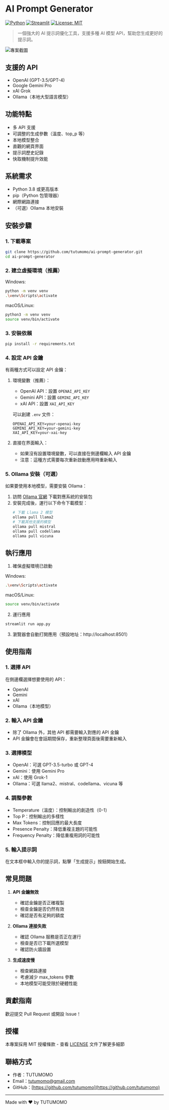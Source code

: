 # AI Prompt Generator

[![Python](https://img.shields.io/badge/python-3.8+-blue.svg)](https://www.python.org/downloads/)
[![Streamlit](https://img.shields.io/badge/streamlit-1.29.0-FF4B4B.svg)](https://streamlit.io)
[![License: MIT](https://img.shields.io/badge/License-MIT-yellow.svg)](https://opensource.org/licenses/MIT)

> 一個強大的 AI 提示詞優化工具，支援多種 AI 模型 API，幫助您生成更好的提示詞。

![專案截圖](screenshot.png)

## 支援的 API
- OpenAI (GPT-3.5/GPT-4)
- Google Gemini Pro
- xAI Grok
- Ollama（本地大型語言模型）

## 功能特點
- 多 API 支援
- 可調整的生成參數（溫度、top_p 等）
- 本地模型整合
- 直觀的網頁界面
- 提示詞歷史記錄
- 快取機制提升效能

## 系統需求
- Python 3.8 或更高版本
- pip（Python 包管理器）
- 網際網路連接
- （可選）Ollama 本地安裝

## 安裝步驟

### 1. 下載專案
```bash
git clone https://github.com/tutumomo/ai-prompt-generator.git
cd ai-prompt-generator
```

### 2. 建立虛擬環境（推薦）
Windows:
```bash
python -m venv venv
.\venv\Scripts\activate
```

macOS/Linux:
```bash
python3 -m venv venv
source venv/bin/activate
```

### 3. 安裝依賴
```bash
pip install -r requirements.txt
```

### 4. 設定 API 金鑰
有兩種方式可以設定 API 金鑰：

1. 環境變數（推薦）：
   - OpenAI API：設置 `OPENAI_API_KEY`
   - Gemini API：設置 `GEMINI_API_KEY`
   - xAI API：設置 `XAI_API_KEY`

   可以創建 `.env` 文件：
   ```env
   OPENAI_API_KEY=your-openai-key
   GEMINI_API_KEY=your-gemini-key
   XAI_API_KEY=your-xai-key
   ```

2. 直接在界面輸入：
   - 如果沒有設置環境變數，可以直接在側邊欄輸入 API 金鑰
   - 注意：這種方式需要每次重新啟動應用時重新輸入

### 5. Ollama 安裝（可選）
如果要使用本地模型，需要安裝 Ollama：
1. 訪問 [Ollama 官網](https://ollama.ai) 下載對應系統的安裝包
2. 安裝完成後，運行以下命令下載模型：
   ```bash
   # 下載 Llama 2 模型
   ollama pull llama2
   # 下載其他支援的模型
   ollama pull mistral
   ollama pull codellama
   ollama pull vicuna
   ```

## 執行應用

1. 確保虛擬環境已啟動

Windows:
```bash
.\venv\Scripts\activate
```

macOS/Linux:
```bash
source venv/bin/activate
```

2. 運行應用
```bash
streamlit run app.py
```

3. 瀏覽器會自動打開應用（預設地址：http://localhost:8501）

## 使用指南

### 1. 選擇 API
在側邊欄選擇想要使用的 API：
- OpenAI
- Gemini
- xAI
- Ollama（本地模型）

### 2. 輸入 API 金鑰
- 除了 Ollama 外，其他 API 都需要輸入對應的 API 金鑰
- API 金鑰會在會話期間保存，重新整理頁面後需要重新輸入

### 3. 選擇模型
- OpenAI：可選 GPT-3.5-turbo 或 GPT-4
- Gemini：使用 Gemini Pro
- xAI：使用 Grok-1
- Ollama：可選 llama2、mistral、codellama、vicuna 等

### 4. 調整參數
- Temperature（溫度）：控制輸出的創造性（0-1）
- Top P：控制輸出的多樣性
- Max Tokens：控制回應的最大長度
- Presence Penalty：降低重複主題的可能性
- Frequency Penalty：降低重複用詞的可能性

### 5. 輸入提示詞
在文本框中輸入你的提示詞，點擊「生成提示」按鈕開始生成。

## 常見問題

1. **API 金鑰無效**
   - 確認金鑰是否正確複製
   - 檢查金鑰是否仍然有效
   - 確認是否有足夠的額度

2. **Ollama 連接失敗**
   - 確認 Ollama 服務是否正在運行
   - 檢查是否已下載所選模型
   - 確認防火牆設置

3. **生成速度慢**
   - 檢查網路連接
   - 考慮減少 max_tokens 參數
   - 本地模型可能受限於硬體性能

## 貢獻指南
歡迎提交 Pull Request 或開設 Issue！

## 授權
本專案採用 MIT 授權條款 - 查看 [LICENSE](LICENSE) 文件了解更多細節

## 聯絡方式
- 作者：TUTUMOMO
- Email：tutumomo@gmail.com
- GitHub：[https://github.com/tutumomo](https://github.com/tutumomo)

---
Made with ❤️ by TUTUMOMO

